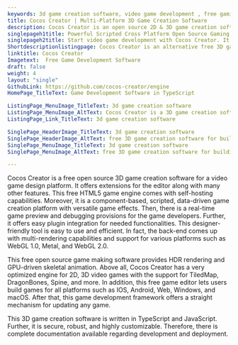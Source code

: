 ```yaml
---
keywords: 3d game creation software, video game development , free gaming software, open source game making software, free game editor,
title: Cocos Creator | Multi-Platform 3D Game Creation Software
description: Cocos Creator is an open source 2D & 3D game creation software. It is a self-hosted editor for building and publishing fully animated cross-platform HDR games.
singlepageh1title: Powerful Scripted Cross Platform Open Source Gaming Software
singlepageh2title: Start video game development with Cocos Creator. It provides editor extensions, skeletal animation, asset management, 3D effects, and real-time game preview.
Shortdescriptionlistingpage: Cocos Creator is an alternative free 3D game creation software. It is built on component-based architecture with features such as a 3D scene editor and more.
linktitle: Cocos Creator
Imagetext:  Free Game Development Software
draft: false
weight: 4
layout: "single"
GithubLink: https://github.com/cocos-creator/engine
HomePage_TitleText: Game Development Software in TypeScript

ListingPage_MenuImage_TitleText: 3d game creation software
ListingPage_MenuImage_AltText: Cocos Creator is a 3D game creation software
ListingPage_Link_TitleText: 3d game creation software

SinglePage_HeaderImage_TitleText: 3d game creation software
SinglePage_HeaderImage_AltText: free 3D game creation software for building cross platform games
SinglePage_MenuImage_TitleText: 3d game creation software
SinglePage_MenuImage_AltText: free 3D game creation software for building cross platform games

---
```


Cocos Creator is a free open source 3D game creation software for a video game design platform. It offers extensions for the editor along with many other features. This free HTML5 game engine comes with self-hosting capabilities. Moreover, it is a component-based, scripted, data-driven game creation platform with versatile game effects. Then, there is a real-time game preview and debugging provisions for the game developers. Further, it offers easy plugin integration for needed functionalities. This designer-friendly tool is easy to use and efficient. In fact, the back-end comes up with multi-rendering capabilities and support for various platforms such as WebGL 1.0, Metal, and WebGL 2.0.

This free open source game making software provides HDR rendering and GPU-driven skeletal animation. Above all, Cocos Creator has a very optimized engine for 2D, 3D video games with the support for TiledMap, DragonBones, Spine, and more. In addition, this free game editor lets users build games for all platforms such as IOS, Android, Web, Windows, and macOS. After that, this game development framework offers a straight mechanism for updating any game.

This 3D game creation software is written in TypeScript and JavaScript. Further, it is secure, robust, and highly customizable. Therefore, there is complete documentation available regarding development and deployment.

<a class="anchor" id="requirements" name="requirements" style="font-size: 12.16px;"></a>
